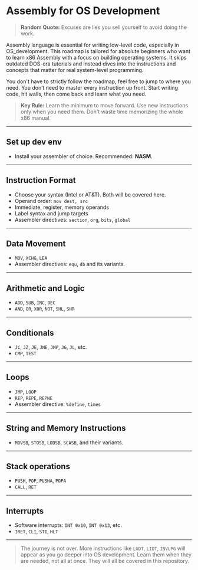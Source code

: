 # Assembly for OS Development

> **Random Quote:** Excuses are lies you sell yourself to avoid doing the work.

Assembly language is essential for writing low-level code, especially in OS_development. This roadmap is tailored for absolute beginners who want to learn x86 Assembly with a focus on building operating systems. It skips outdated DOS-era tutorials and instead dives into the instructions and concepts that matter for real system-level programming.

You don't have to strictly follow the roadmap, feel free to jump to where you need. You don’t need to master every instruction up front. Start writing code, hit walls, then come back and learn what you need.

> **Key Rule:** Learn the minimum to move forward. Use new instructions only when you need them. Don't waste time memorizing the whole x86 manual.

---

## Set up dev env

+ Install your assembler of choice. Recommended: **NASM**.

---

## Instruction Format

+ Choose your syntax (Intel or AT&T). Both will be covered here.
+ Operand order: `mov dest, src`
+ Immediate, register, memory operands
+ Label syntax and jump targets
+ Assembler directives: `section`, `org`, `bits`, `global`

---

## Data Movement

+ `MOV`, `XCHG`, `LEA`
+ Assembler directives: `equ`, `db` and its variants.

---

## Arithmetic and Logic

+ `ADD`, `SUB`, `INC`, `DEC`
+ `AND`, `OR`, `XOR`, `NOT`, `SHL`, `SHR`

---

## Conditionals

+ `JC`, `JZ`, `JE`, `JNE`, `JMP`, `JG`, `JL`, etc.
+ `CMP`, `TEST`

---

## Loops

+ `JMP`, `LOOP`
+ `REP`, `REPE`, `REPNE`
+ Assembler directive: `%define`, `times`

---

## String and Memory Instructions

+ `MOVSB`, `STOSB`, `LODSB`, `SCASB`, and their variants.

---

## Stack operations

+ `PUSH`, `POP`, `PUSHA`, `POPA`
+ `CALL`, `RET`

---

## Interrupts

+ Software interrupts: `INT 0x10`, `INT 0x13`, etc.
+ `IRET`, `CLI`, `STI`, `HLT`

---

> The journey is not over. More instructions like `LGDT`, `LIDT`, `INVLPG` will appear as you go deeper into OS development. Learn them when they are needed, not all at once. They will all be covered in this repository.